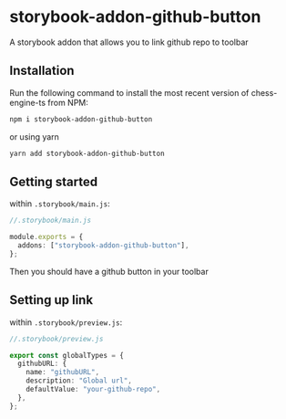 # storybook-addon-github-button

A storybook addon that allows you to link github repo to toolbar

## Installation

Run the following command to install the most recent version of chess-engine-ts from NPM:

```sh
npm i storybook-addon-github-button
```

or using yarn

```sh
yarn add storybook-addon-github-button
```

## Getting started

within `.storybook/main.js`:

```ts
//.storybook/main.js

module.exports = {
  addons: ["storybook-addon-github-button"],
};
```

Then you should have a github button in your toolbar

## Setting up link

within `.storybook/preview.js`:

```ts
//.storybook/preview.js

export const globalTypes = {
  githubURL: {
    name: "githubURL",
    description: "Global url",
    defaultValue: "your-github-repo",
  },
};
```
